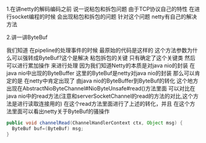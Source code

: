 1.在讲netty的解码编码之前 说一说粘包和拆包问题
由于TCP协议自己的特性 在进行socket编程的时候 会出现粘包和拆包的问题 针对这个问题 netty有自己的解决方法


2.讲一讲ByteBuf

我们知道 在pipeline的处理事件的时候 最原始的代码是这样的  这个方法参数为什么可以强转成ByteBuf?这个是解决 粘包拆包的关键 只有确定了这个关键类 然后可以进行累加操作
来进行处理  因为我们知道Netty的本质是对java nio的封装  在java nio中出现的ByteBuffer 这里的ByteBuf是netty对java nio的封装 那么可以肯定的是
在netty中肯定出现了 由java nio的ByteBuffer到ByteBuf的转化    这个地方出现在AbstractNioByteChannel#NioByteUnsafe#read()方法里面
可以对比在java nio中的read方法(注意和serverSocketChannel的read的方法的对比,这个方法是进行读取连接用的)  在这个read方法里面进行了上述的转化，并且
在这个方法里面可以看出netty关于ByteBuf的骚操作  
  ```java
 public void channelRead(ChannelHandlerContext ctx, Object msg) {
    ByteBuf buf=(ByteBuf) msg;
 }
```